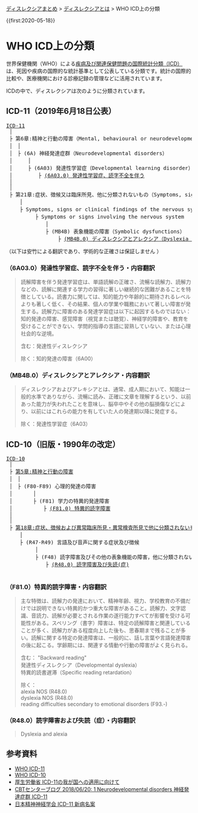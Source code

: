 <p class="breadcrumbs"><a href="../index.md">ディスレクシアまとめ</a> > <a href="index.md">ディスレクシアとは</a> > WHO ICD上の分類

{{first:2020-05-18}}

# WHO ICD上の分類

世界保健機関（WHO）による[疾病及び関連保健問題の国際統計分類（ICD）](https://ja.wikipedia.org/wiki/%E7%96%BE%E7%97%85%E5%8F%8A%E3%81%B3%E9%96%A2%E9%80%A3%E4%BF%9D%E5%81%A5%E5%95%8F%E9%A1%8C%E3%81%AE%E5%9B%BD%E9%9A%9B%E7%B5%B1%E8%A8%88%E5%88%86%E9%A1%9E)は、死因や疾病の国際的な統計基準として公表している分類です。統計の国際的比較や、医療機関における診療記録の管理などに活用されています。

ICDの中で、ディスレクシアは次のように分類されています。

## ICD-11（2019年6月18日公表）
<pre class="tree" style="overflow: scroll">
<a href="https://icd.who.int/en">ICD-11</a>
 │
 ├ 第6章:精神と行動の障害（Mental, behavioural or neurodevelopmental disorders）
 │　│ 
 │　├ (6A) 神経発達症群（Neurodevelopmental disorders）
 │　　　│
 │　　　├ (6A03) 発達性学習症（Developmental learning disorder）
 │　　　　　├ <span class="highlight"><a href="https://icd.who.int/browse11/l-m/en#/http%3a%2f%2fid.who.int%2ficd%2fentity%2f1008636089">(6A03.0) 発達性学習症、読字不全を伴う</a></span>
 │
 │
 ├ 第21章:症状、徴候又は臨床所見、他に分類されないもの（Symptoms, signs or clinical findings, not elsewhere classified）
 　　│ 
 　　├ Symptoms, signs or clinical findings of the nervous system
 　　　　　├ Symptoms or signs involving the nervous system
 　　　　　　　│ 
 　　　　　　　├ (MB4B) 表象機能の障害（Symbolic dysfunctions）
　　　　　　　　　　├ <span class="highlight"><a href="https://icd.who.int/browse11/l-m/en#/http%3a%2f%2fid.who.int%2ficd%2fentity%2f724140102">(MB4B.0) ディスレクシアとアレクシア（Dyslexia and alexia）</a></span>
</pre>

（以下は安竹による翻訳であり、学術的な正確さは保証しません <i class="fa fa-smile-o" aria-hidden="true"></i>）

### （6A03.0）発達性学習症、読字不全を伴う・内容翻訳
> 読解障害を伴う発達学習症は、単語読解の正確さ、流暢な読解力、読解力などの、読解に関連する学力の習得に著しい継続的な困難があることを特徴としている。読書力に関しては、知的能力や年齢的に期待されるレベルよりも著しく低く、その結果、個人の学業や職務において著しい障害が発生する。読解力に障害のある発達学習症は以下に起因するものではない：知的発達の障害、感覚障害（視覚または聴覚）、神経学的障害や、教育を受けることができない、学問的指導の言語に習熟していない、または心理社会的な逆境。
>
> 含む：発達性ディスレクシア
>
> 除く：知的発達の障害（6A00）

### （MB4B.0）ディスレクシアとアレクシア・内容翻訳
> ディスレクシアおよびアレキシアとは、通常、成人期において、知能は一般的水準でありながら、流暢に読み、正確に文章を理解するという、以前あった能力が失われたことを意味し、脳卒中やその他の脳損傷などにより、以前にはこれらの能力を有していた人の発達期以降に発症する。
>
> 除く：発達性学習症（6A03）


## ICD-10（旧版・1990年の改定）
<pre class="tree">
<a href="https://www.who.int/classifications/icd/icdonlineversions/en/">ICD-10</a>
 │
 ├ <a href="https://ja.wikipedia.org/wiki/ICD-10_%E7%AC%AC5%E7%AB%A0:%E7%B2%BE%E7%A5%9E%E3%81%A8%E8%A1%8C%E5%8B%95%E3%81%AE%E9%9A%9C%E5%AE%B3">第5章:精神と行動の障害</a>
 │　│ 
 │　├ (F80-F89) 心理的発達の障害
 │　　　　│
 │　　　　├ (F81) 学力の特異的発達障害
 │　　　　　　├ <span class="highlight"><a href="https://icd.who.int/browse10/2019/en#/F81.0">(F81.0) 特異的読字障害</a></span>
 │
 │
 ├ <a href="https://ja.wikipedia.org/wiki/ICD-10_%E7%AC%AC18%E7%AB%A0:%E7%97%87%E7%8A%B6%E3%80%81%E5%BE%B4%E5%80%99%E3%81%8A%E3%82%88%E3%81%B3%E7%95%B0%E5%B8%B8%E8%87%A8%E5%BA%8A%E6%89%80%E8%A6%8B%E3%83%BB%E7%95%B0%E5%B8%B8%E6%A4%9C%E6%9F%BB%E6%89%80%E8%A6%8B%E3%81%A7%E4%BB%96%E3%81%AB%E5%88%86%E9%A1%9E%E3%81%95%E3%82%8C%E3%81%AA%E3%81%84%E3%82%82%E3%81%AE#(R47-R49)_%E8%A8%80%E8%AA%9E%E5%8F%8A%E3%81%B3%E9%9F%B3%E5%A3%B0%E3%81%AB%E9%96%A2%E3%81%99%E3%82%8B%E7%97%87%E7%8A%B6%E5%8F%8A%E3%81%B3%E5%BE%B4%E5%80%99">第18章:症状、徴候および異常臨床所見・異常検査所見で他に分類されないもの</a>
 　　│ 
 　　├ (R47-R49) 言語及び音声に関する症状及び徴候
 　　　　　│
 　　　　　├ (F48) 読字障害及びその他の表象機能の障害，他に分類されないもの
 　　　　　　　├ <span class="highlight"><a href="https://icd.who.int/browse10/2019/en#/R48.0">(R48.0) 読字障害及び失読(症)</a></span>
 
</pre>

### （F81.0）特異的読字障害・内容翻訳
> 主な特徴は、読解力の発達において、精神年齢、視力、学校教育の不備だけでは説明できない特異的かつ重大な障害があること。読解力、文字認識、音読力、読解が必要とされる作業の遂行能力すべてが影響を受ける可能性がある。スペリング（書字）障害は、特定の読解障害と関連していることが多く、読解力がある程度向上した後も、思春期まで残ることが多い。読解に関する特定の発達障害は、一般的に、話し言葉や言語発達障害の後に起こる。学齢期には、関連する情動や行動の障害がよく見られる。
>
> 含む：
> "Backward reading"  
> 発達性ディスレクシア（Developmental dyslexia）  
> 特異的読書遅滞（Specific reading retardation）  
>
> 除く：  
> alexia NOS (R48.0)  
> dyslexia NOS (R48.0)  
> reading difficulties secondary to emotional disorders (F93.-)

### （R48.0）読字障害および失読（症）・内容翻訳
> Dyslexia and alexia


## 参考資料
- [WHO ICD-11](https://icd.who.int/en)
- [WHO ICD-10](https://www.who.int/classifications/icd/icdonlineversions/en/)
- [厚生労働省 ICD-11の我が国への適用に向けて](http://jams.med.or.jp/dic/h30material_s2.pdf)
- [CBTセンターブログ 2018/06/20: 1 Neurodevelopmental disorders 神経発達症群 ICD-11](https://cbtcenter.jp/blog/?itemid=2064)
- [日本精神神経学会 ICD-11 新病名案](https://www.jspn.or.jp/uploads/uploads/files/activity/ICD-11Beta_Name_of_Mental_Disorders%20List(tentative)20180601.pdf)